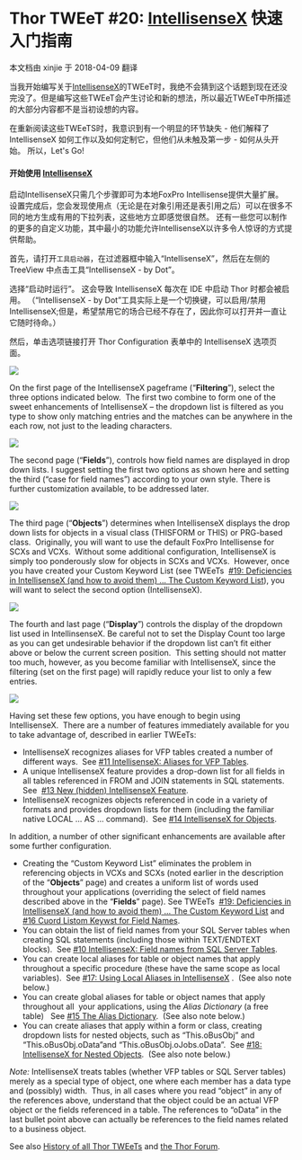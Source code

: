 ﻿Thor TWEeT #20: [IntellisenseX](https://github.com/VFPX/IntelliSenseX) 快速入门指南
===
本文档由 xinjie 于 2018-04-09 翻译

当我开始编写关于[IntellisenseX](https://github.com/VFPX/IntelliSenseX)的TWEeT时，我绝不会猜到这个话题到现在还没完没了。但是编写这些TWEeT会产生讨论和新的想法，所以最近TWEeT中所描述的大部分内容都不是当初设想的内容。

在重新阅读这些TWEeTS时，我意识到有一个明显的环节缺失 - 他们解释了 IntellisenseX 如何工作以及如何定制它，但他们从未触及第一步 - 如何从头开始。 所以，Let's Go!

#### 开始使用 [IntellisenseX](https://github.com/VFPX/IntelliSenseX)

启动IntellisenseX只需几个步骤即可为本地FoxPro Intellisense提供大量扩展。 设置完成后，您会发现使用点（无论是在对象引用还是表引用之后）可以在很多不同的地方生成有用的下拉列表，这些地方立即感觉很自然。 还有一些您可以制作的更多的自定义功能，其中最小的功能允许IntellisenseX以许多令人惊讶的方式提供帮助。

首先，请打开`工具启动器`，在过滤器框中输入“IntellisenseX”，然后在左侧的 TreeView 中点击工具“IntellisenseX - by Dot”。

选择“启动时运行”。 这会导致 IntellisenseX 每次在 IDE 中启动 Thor 时都会被启用。 （“IntellisenseX - by Dot”工具实际上是一个切换键，可以启用/禁用IntellisenseX;但是，希望禁用它的场合已经不存在了，因此你可以打开并一直让它随时待命。）

然后，单击选项链接打开 Thor Configuration 表单中的 IntellisenseX 选项页面。

![](Images/Tweet20a.png)

On the first page of the IntellisenseX pageframe (“**Filtering**”), select the three options indicated below.  The first two combine to form one of the sweet enhancements of IntellisenseX – the dropdown list is filtered as you type to show only matching entries and the matches can be anywhere in the each row, not just to the leading characters.

![](Images/Tweet20b.png)

The second page (“**Fields**”), controls how field names are displayed in drop down lists. I suggest setting the first two options as shown here and setting the third (“case for field names”) according to your own style. There is further customization available, to be addressed later.

![](Images/Tweet20c.png)

The third page (“**Objects**”) determines when IntellisenseX displays the drop down lists for objects in a visual class (THISFORM or THIS) or PRG-based class.  Originally, you will want to use the default FoxPro Intellisense for SCXs and VCXs.  Without some additional configuration, IntellisenseX is simply too ponderously slow for objects in SCXs and VCXs.  However, once you have created your Custom Keyword List (see TWEeTs  [#19: Deficiencies in IntellisenseX (and how to avoid them) … The Custom Keyword List](Tweet_19.md)), you will want to select the second option (IntellisenseX).

![](Images/Tweet20d.png)

The fourth and last page (“**Display**”) controls the display of the dropdown list used in IntellinsenseX. Be careful not to set the Display Count too large as you can get undesirable behavior if the dropdown list can’t fit either above or below the current screen position.  This setting should not matter too much, however, as you become familiar with IntellisenseX, since the filtering (set on the first page) will rapidly reduce your list to only a few entries.

![](Images/Tweet20e.png)

Having set these few options, you have enough to begin using IntellisenseX.  There are a number of features immediately available for you to take advantage of, described in earlier TWEeTs:

*   IntellisenseX recognizes aliases for VFP tables created a number of different ways.  See [#11 IntellisenseX: Aliases for VFP Tables](Tweet_11.md).
*   A unique IntellisenseX feature provides a drop-down list for all fields in all tables referenced in FROM and JOIN statements in SQL statements. See  [#13 New (hidden) IntellisenseX Feature](Tweet_13.md).
*   IntellisenseX recognizes objects referenced in code in a variety of formats and provides dropdown lists for them (including the familiar native LOCAL … AS … command).  See [#14 IntellisenseX for Objects](Tweet_14.md).

In addition, a number of other significant enhancements are available after some further configuration.

*   Creating the “Custom Keyword List” eliminates the problem in referencing objects in VCXs and SCXs (noted earlier in the description of the “**Objects**” page) and creates a uniform list of words used throughout your applications (overriding the select of field names described above in the “**Fields**” page). See TWEeTs  [#19: Deficiencies in IntellisenseX (and how to avoid them) … The Custom Keyword List](Tweet_19.md) and [#16 Cuord Listom Keywst for Field Names](Tweet_16.md).
*   You can obtain the list of field names from your SQL Server tables when creating SQL statements (including those within TEXT/ENDTEXT blocks).  See [#10 IntellisenseX: Field names from SQL Server Tables](Tweet_10.md).
*   You can create local aliases for table or object names that apply throughout a specific procedure (these have the same scope as local variables).  See [#17: Using Local Aliases in IntellisenseX](Tweet_17.md) .  (See also note below.)
*   You can create global aliases for table or object names that apply throughout all  your applications, using the _Alias Dictionary_ (a free table)   See [#15 The Alias Dictionary](Tweet_15.md).  (See also note below.)
*   You can create aliases that apply within a form or class, creating dropdown lists for nested objects, such as “This.oBusObj” and “This.oBusObj.oData”and “This.oBusObj.oJobs.oData”.  See [#18: IntellisenseX for Nested Objects](Tweet_18.md).  (See also note below.)

_Note:_ IntellisenseX treats tables (whether VFP tables or SQL Server tables) merely as a special type of object, one where each member has a data type and (possibly) width.  Thus, in all cases where you read “object” in any of the references above, understand that the object could be an actual VFP object or the fields referenced in a table. The references to “oData” in the last bullet point above can actually be references to the field names related to a business object.

See also [History of all Thor TWEeTs](../TWEeTs.md) and [the Thor Forum](https://groups.google.com/forum/?fromgroups#!forum/FoxProThor).
